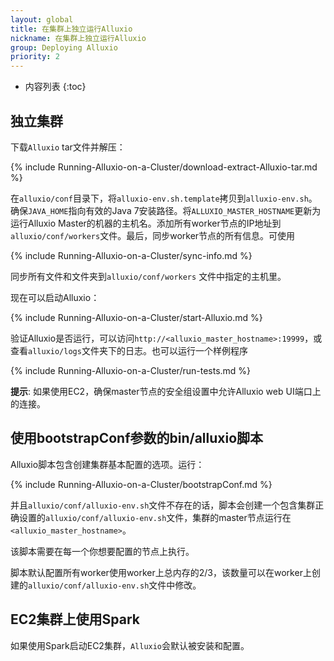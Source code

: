 ```yaml
---
layout: global
title: 在集群上独立运行Alluxio
nickname: 在集群上独立运行Alluxio
group: Deploying Alluxio
priority: 2
---
```


* 内容列表
{:toc}

## 独立集群

下载`Alluxio` tar文件并解压：

{% include Running-Alluxio-on-a-Cluster/download-extract-Alluxio-tar.md %}

在`alluxio/conf`目录下，将`alluxio-env.sh.template`拷贝到`alluxio-env.sh`。确保`JAVA_HOME`指向有效的Java 7安装路径。将`ALLUXIO_MASTER_HOSTNAME`更新为运行Alluxio Master的机器的主机名。添加所有worker节点的IP地址到`alluxio/conf/workers`文件。最后，同步worker节点的所有信息。可使用

{% include Running-Alluxio-on-a-Cluster/sync-info.md %}

同步所有文件和文件夹到`alluxio/conf/workers` 文件中指定的主机里。

现在可以启动Alluxio：

{% include Running-Alluxio-on-a-Cluster/start-Alluxio.md %}

验证Alluxio是否运行，可以访问`http://<alluxio_master_hostname>:19999`，或查看`alluxio/logs`文件夹下的日志。也可以运行一个样例程序

{% include Running-Alluxio-on-a-Cluster/run-tests.md %}

**提示**: 如果使用EC2，确保master节点的安全组设置中允许Alluxio web UI端口上的连接。

## 使用bootstrapConf参数的bin/alluxio脚本

Alluxio脚本包含创建集群基本配置的选项。运行：

{% include Running-Alluxio-on-a-Cluster/bootstrapConf.md %}

并且`alluxio/conf/alluxio-env.sh`文件不存在的话，脚本会创建一个包含集群正确设置的`alluxio/conf/alluxio-env.sh`文件，集群的master节点运行在`<alluxio_master_hostname>`。

该脚本需要在每一个你想要配置的节点上执行。

脚本默认配置所有worker使用worker上总内存的2/3，该数量可以在worker上创建的`alluxio/conf/alluxio-env.sh`文件中修改。

## EC2集群上使用Spark
如果使用Spark启动EC2集群，`Alluxio`会默认被安装和配置。
